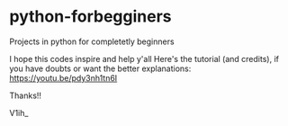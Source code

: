 # python-forbegginers
Projects in python for completetly beginners 

I hope this codes inspire and help y'all 
Here's the tutorial (and credits), if you have doubts or want the better explanations: https://youtu.be/pdy3nh1tn6I

Thanks!! 

V1ih_
